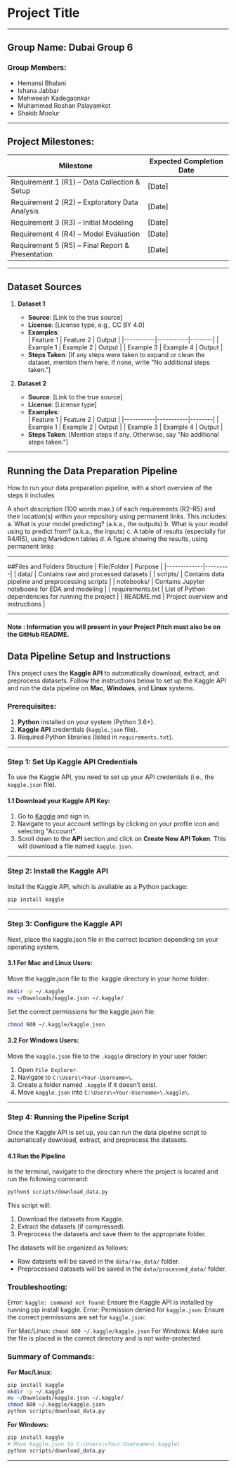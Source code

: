 # Project Title

---

## Group Name: **Dubai Group 6**

### Group Members:
- Hemansi Bhalani
- Ishana Jabbar
- Mehweesh Kadegaonkar
- Muhammed Roshan Palayamkot
- Shakib Moolur

---

## Project Milestones:

| Milestone  | Expected Completion Date |
|------------|--------------------------|
| Requirement 1 (R1) – Data Collection & Setup  | [Date] |
| Requirement 2 (R2) – Exploratory Data Analysis | [Date] |
| Requirement 3 (R3) – Initial Modeling | [Date] |
| Requirement 4 (R4) – Model Evaluation | [Date] |
| Requirement 5 (R5) – Final Report & Presentation | [Date] |

---

## Dataset Sources

1. **Dataset 1**  
   - **Source**: [Link to the true source]  
   - **License**: [License type, e.g., CC BY 4.0]  
   - **Examples**:  
     | Feature 1 | Feature 2 | Output |
     |-----------|-----------|--------|
     | Example 1 | Example 2 | Output |
     | Example 3 | Example 4 | Output |
   - **Steps Taken**: [If any steps were taken to expand or clean the dataset, mention them here. If none, write "No additional steps taken."]

2. **Dataset 2**  
   - **Source**: [Link to the true source]  
   - **License**: [License type]  
   - **Examples**:  
     | Feature 1 | Feature 2 | Output |
     |-----------|-----------|--------|
     | Example 1 | Example 2 | Output |
     | Example 3 | Example 4 | Output |
   - **Steps Taken**: [Mention steps if any. Otherwise, say "No additional steps taken."]

---

## Running the Data Preparation Pipeline

How to run your data preparation pipeline, with a short overview of the steps it includes

A short description (100 words max.) of each requirements (R2–R5) and their location(s) within your repository using permanent links. This includes:
a. What is your model predicting? (a.k.a., the outputs)
b. What is your model using to predict from? (a.k.a., the inputs)
c. A table of results (especially for R4/R5), using Markdown tables
d. A figure showing the results, using permanent links

---

##Files and Folders Structure
| File/Folder | Purpose |
|-------------|---------|
| data/	| Contains raw and processed datasets |
| scripts/ | Contains data pipeline and preprocessing scripts |
| notebooks/ | Contains Jupyter notebooks for EDA and modeling |
| requirements.txt | List of Python dependencies for running the project |
| README.md | Project overview and instructions |

---

#### Note : Information you will present in your Project Pitch must also be on the GitHub README.


## Data Pipeline Setup and Instructions

This project uses the **Kaggle API** to automatically download, extract, and preprocess datasets. Follow the instructions below to set up the Kaggle API and run the data pipeline on **Mac**, **Windows**, and **Linux** systems.

### Prerequisites:
1. **Python** installed on your system (Python 3.6+).
2. **Kaggle API** credentials (`kaggle.json` file).
3. Required Python libraries (listed in `requirements.txt`).

---

### Step 1: Set Up Kaggle API Credentials
To use the Kaggle API, you need to set up your API credentials (i.e., the `kaggle.json` file).

#### 1.1 Download your Kaggle API Key:
1. Go to [Kaggle](https://www.kaggle.com/) and sign in.
2. Navigate to your account settings by clicking on your profile icon and selecting "Account".
3. Scroll down to the **API** section and click on **Create New API Token**. This will download a file named `kaggle.json`.

---

### Step 2: Install the Kaggle API

Install the Kaggle API, which is available as a Python package:

```bash
pip install kaggle
```
---

### Step 3: Configure the Kaggle API

Next, place the kaggle.json file in the correct location depending on your operating system.


#### 3.1 For Mac and Linux Users:

Move the kaggle.json file to the .kaggle directory in your home folder:

```bash
mkdir -p ~/.kaggle
mv ~/Downloads/kaggle.json ~/.kaggle/
```
Set the correct permissions for the kaggle.json file:

```bash
chmod 600 ~/.kaggle/kaggle.json
```


#### 3.2 For Windows Users:

Move the `kaggle.json` file to the `.kaggle` directory in your user folder:  

1. Open `File Explorer`.  
2. Navigate to `C:\Users\<Your-Username>\`.  
3. Create a folder named `.kaggle` if it doesn’t exist.  
4. Move `kaggle.json` into `C:\Users\<Your-Username>\.kaggle\`.  

---

### Step 4: Running the Pipeline Script

Once the Kaggle API is set up, you can run the data pipeline script to automatically download, extract, and preprocess the datasets.

#### 4.1 Run the Pipeline

In the terminal, navigate to the directory where the project is located and run the following command:

```bash
python3 scripts/download_data.py
```

This script will:

1. Download the datasets from Kaggle.  
2. Extract the datasets (if compressed).  
3. Preprocess the datasets and save them to the appropriate folder.  

The datasets will be organized as follows:

- Raw datasets will be saved in the `data/raw_data/` folder.  
- Preprocessed datasets will be saved in the `data/processed_data/` folder.  

### Troubleshooting:

Error: `kaggle: command not found`: Ensure the Kaggle API is installed by running pip install kaggle.
Error: Permission denied for `kaggle.json`: Ensure the correct permissions are set for `kaggle.json`:

For Mac/Linux: `chmod 600 ~/.kaggle/kaggle.json`
For Windows: Make sure the file is placed in the correct directory and is not write-protected.

### Summary of Commands:
**For Mac/Linux:**
```bash
pip install kaggle
mkdir -p ~/.kaggle
mv ~/Downloads/kaggle.json ~/.kaggle/
chmod 600 ~/.kaggle/kaggle.json
python scripts/download_data.py
```

**For Windows:**
```bash
pip install kaggle
# Move kaggle.json to C:\Users\<Your-Username>\.kaggle\
python scripts/download_data.py
```
---